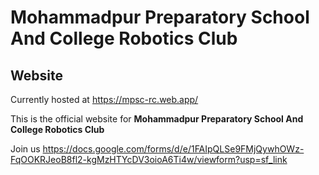 # Mohammadpur Preparatory School And College Robotics Club

## Website

Currently hosted at https://mpsc-rc.web.app/

This is the official website for **Mohammadpur Preparatory School And College Robotics Club**

Join us https://docs.google.com/forms/d/e/1FAIpQLSe9FMjQywhOWz-FqOOKRJeoB8fl2-kgMzHTYcDV3oioA6Ti4w/viewform?usp=sf_link
